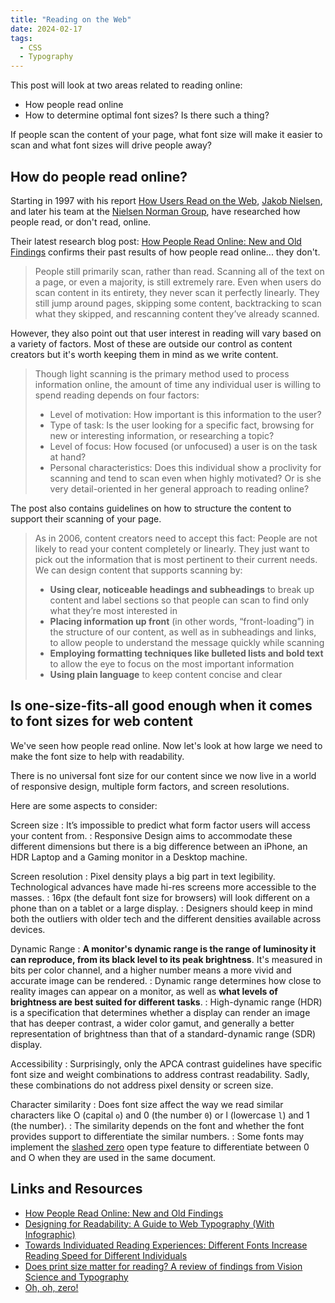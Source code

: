 ```yaml
---
title: "Reading on the Web"
date: 2024-02-17
tags:
  - CSS
  - Typography
---
```


This post will look at two areas related to reading online:

* How people read online
* How to determine optimal font sizes? Is there such a thing?

If people scan the content of your page, what font size will make it easier to scan and what font sizes will drive people away?


## How do people read online?

Starting in 1997 with his report [How Users Read on the Web](https://www.nngroup.com/articles/how-users-read-on-the-web/), [Jakob Nielsen](https://www.nngroup.com/people/jakob-nielsen/), and later his team at the [Nielsen Norman Group](https://www.nngroup.com/), have researched how people read, or don't read, online.

Their latest research blog post: [How People Read Online: New and Old Findings](https://www.nngroup.com/articles/how-people-read-online/) confirms their past results of how people read online... they don't.

> People still primarily scan, rather than read. Scanning all of the text on a page, or even a majority, is still extremely rare. Even when users do scan content in its entirety, they never scan it perfectly linearly. They still jump around pages, skipping some content, backtracking to scan what they skipped, and rescanning content they’ve already scanned.

However, they also point out that user interest in reading will vary based on a variety of factors. Most of these are outside our control as content creators but it's worth keeping them in mind as we write content.

> Though light scanning is the primary method used to process information online, the amount of time any individual user is willing to spend reading depends on four factors:
>
> * Level of motivation: How important is this information to the user?
> * Type of task: Is the user looking for a specific fact, browsing for new or interesting information, or researching a topic?
> * Level of focus: How focused (or unfocused) a user is on the task at hand?
> * Personal characteristics: Does this individual show a proclivity for scanning and tend to scan even when highly motivated? Or is she very detail-oriented in her general approach to reading online?

The post also contains guidelines on how to structure the content to support their scanning of your page.

> As in 2006, content creators need to accept this fact: People are not likely to read your content completely or linearly. They just want to pick out the information that is most pertinent to their current needs. We can design content that supports scanning by:
>
> * **Using clear, noticeable headings and subheadings** to break up content and label sections so that people can scan to find only what they’re most interested in
> * **Placing information up front** (in other words, “front-loading”) in the structure of our content, as well as in subheadings and links, to allow people to understand the message quickly while scanning
> * **Employing formatting techniques like bulleted lists and bold text** to allow the eye to focus on the most important information
> * **Using plain language** to keep content concise and clear

## Is one-size-fits-all good enough when it comes to font sizes for web content

We've seen how people read online. Now let's look at how large we need to make the font size to help with readability.

There is no universal font size for our content since we now live in a world of responsive design, multiple form factors, and screen resolutions.

Here are some aspects to consider:

Screen size
: It’s impossible to predict what form factor users will access your content from.
: Responsive Design aims to accommodate these different dimensions but there is a big difference between an iPhone, an HDR Laptop and a Gaming monitor in a Desktop machine.

Screen resolution
: Pixel density plays a big part in text legibility. Technological advances have made hi-res screens more accessible to the masses.
: 16px (the default font size for browsers) will look different on a phone than on a tablet or a large display.
: Designers should keep in mind both the outliers with older tech and the different densities available across devices.

Dynamic Range
: **A monitor's dynamic range is the range of luminosity it can reproduce, from its black level to its peak brightness**. It's measured in bits per color channel, and a higher number means a more vivid and accurate image can be rendered.
: Dynamic range determines how close to reality images can appear on a monitor, as well as **what levels of brightness are best suited for different tasks**.
: High-dynamic range (HDR) is a specification that determines whether a display can render an image that has deeper contrast, a wider color gamut, and generally a better representation of brightness than that of a standard-dynamic range (SDR) display.

Accessibility
: Surprisingly, only the APCA contrast guidelines have specific font size and weight combinations to address contrast readability. Sadly, these combinations do not address pixel density or screen size.

Character similarity
: Does font size affect the way we read similar characters like O (capital `o`) and 0 (the number `0`) or l (lowercase `l`) and 1 (the number).
: The similarity depends on the font and whether the font provides support to differentiate the similar numbers.
: Some fonts may implement the [slashed zero](https://www.preusstype.com/techdata/otf_zero.php) open type feature to differentiate between 0 and O when they are used in the same document.


## Links and Resources

* [How People Read Online: New and Old Findings](https://www.nngroup.com/articles/how-people-read-online/)
* [Designing for Readability: A Guide to Web Typography (With Infographic)](https://toptal.com/designers/typography/web-typography-infographic)
* [Towards Individuated Reading Experiences: Different Fonts Increase Reading Speed for Different Individuals](https://dl.acm.org/doi/pdf/10.1145/3502222)
* [Does print size matter for reading? A review of findings from Vision Science and Typography](https://jov.arvojournals.org/article.aspx?articleid=2191906)
* [Oh, oh, zero!](https://tug.org/TUGboat/tb34-2/tb107bigelow-zero.pdf)

